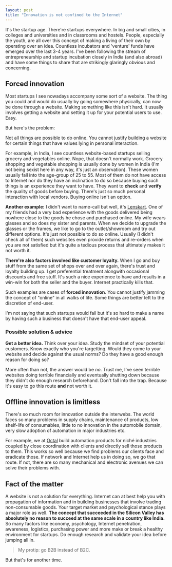 ```yaml
---
layout: post
title: "Innovation is not confined to the Internet"
---
```


It's the startup age. There're startups everywhere. In big and small cities, in colleges and universities and in classrooms and hostels. People, especially the youth, are all over this concept of making a living of their own by operating over an idea. Countless incubators and 'venture' funds have emerged over the last 3-4 years. I've been following the stream of entrepreneurship and startup incubation closely in India (and also abroad) and have some things to share that are strikingly glaringly obvious and concerning.

## Forced innovation

Most startups I see nowadays accompany some sort of a website. The thing you could and would do usually by going somewhere physically, can now be done through a website. Making something like this isn't hard. It usually involves getting a website and setting it up for your potential users to use. Easy.

But here's the problem:

<div class="aside">Not all things are possible to do online. You cannot justify building a website for certain things that have values lying in personal interaction.</div>

For example, in India, I see countless website-based startups selling grocery and vegetables online. Nope, that doesn't normally work. Grocery shopping and vegetable shopping is usually done by women in India (I'm not being sexist here in any way, it's just an observation). These women usually fall into the age-group of 25 to 55. Most of them do not have access to Internet nor do they have an inclination to do so because buying such things is an experience they want to have. They want to **check** and **verify** the quality of goods before buying. There's just so much personal interaction with local vendors. Buying online isn't an option.

**Another example:** I didn't want to name-call but well, it's [Lenskart](http://lenskart.com). One of my friends had a very bad experience with the goods delivered being nowhere close to the goods he chose and purchased online. My wife wears glasses and so does my sister and parents. When we decide to upgrade the glasses or the frames, we like to go to the outlet/showroom and try out different options. It's just not possible to do so online. Usually (I didn't check all of them) such websites even provide returns and re-orders when you are not satisfied but it's quite a tedious process that ultimately makes it not worth it.

**There're also factors involved like customer loyalty.** When I go and buy stuff from the same set of shops over and over again, there's trust and loyalty building up. I get preferential treatment alongwith occasional discounts and free stuff. It's such a nice experience to have and results in a win-win for both the seller and the buyer. Internet practically kills that.

Such examples are cases of **forced innovation**. You cannot justify jamming the concept of "online" in all walks of life. Some things are better left to the discretion of end-user.

I'm not saying that such startups would fail but it's so hard to make a name by having such a business that doesn't have that end-user appeal.

### Possible solution & advice

**Get a better idea.** Think over your idea. Study the mindset of your potential customers. Know exactly who you're targetting. Would they come to your website and decide against the usual norms? Do they have a good enough reason for doing so?

More often than not, the answer would be *no*. Trust me, I've seen terrible websites doing terrible financially and eventually shutting down because they didn't do enough research beforehand. Don't fall into the trap. Because it's easy to go this route **and** not worth it.

## Offline innovation is limitless

There's so much room for innovation outside the interwebs. The world faces so many problems in supply chains, maintenance of products, low shelf-life of consumables, little to no innovation in the automobile domain, very slow adoption of automation in major industries etc.

For example, we at [Octal](http://theoctal.com) build automation products for niché industries coupled by close coordination with clients and directly sell those products to them. This works so well because we find problems our clients face and eradicate those. If network and Internet help us in doing so, we go that route. If not, there are so many mechanical and electronic avenues we can solve their problems with.

## Fact of the matter

A website is not a solution for everything. Internet can at best help you with propagation of information and in building businesses that involve trading non-consumable goods. Your target market and psychological stance plays a major role as well. **The concept that succeeded in the Silicon Valley has absolutely no reason to succeed at the same scale in a country like India.** So many factors like economy, psychology, Internet penetration, awareness, logistics, purchasing power and more make or break a healthy environment for startups. Do enough research and validate your idea before jumping all in.

>My protip: go B2B instead of B2C.

But that's for another time.

